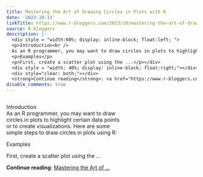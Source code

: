 ```yaml
---
title: Mastering the Art of Drawing Circles in Plots with R
date: '2023-10-13'
linkTitle: https://www.r-bloggers.com/2023/10/mastering-the-art-of-drawing-circles-in-plots-with-r/
source: R-bloggers
description: |-
  <div style = "width:60%; display: inline-block; float:left; ">
  <p>Introduction<br />
  As an R programmer, you may want to draw circles in plots to highlight certain data points or to create visualizations. Here are some simple steps to draw circles in plots using R:</p>
  <p>Examples</p>
  <p>First, create a scatter plot using the ...</p></div>
  <div style = "width: 40%; display: inline-block; float:right;"></div>
  <div style="clear: both;"></div>
  <strong>Continue reading</strong>: <a href="https://www.r-bloggers.com/2023/10/mastering-the-art-of-drawing-circles-in-plots-with-r/">Mastering the Art of ...
disable_comments: true
---
```

<div style = "width:60%; display: inline-block; float:left; ">
<p>Introduction<br />
As an R programmer, you may want to draw circles in plots to highlight certain data points or to create visualizations. Here are some simple steps to draw circles in plots using R:</p>
<p>Examples</p>
<p>First, create a scatter plot using the ...</p></div>
<div style = "width: 40%; display: inline-block; float:right;"></div>
<div style="clear: both;"></div>
<strong>Continue reading</strong>: <a href="https://www.r-bloggers.com/2023/10/mastering-the-art-of-drawing-circles-in-plots-with-r/">Mastering the Art of ...
